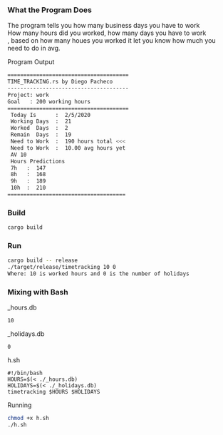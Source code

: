 ### What the Program Does

The program tells you how many business days you have to work <BR>
How many hours did you worked, how many days you have to work <BR>,
based on how many houes you worked it let you know how much you need to do in avg. <BR>

Program Output
```bash
======================================
TIME_TRACKING.rs by Diego Pacheco
--------------------------------------
Project: work
Goal   : 200 working hours
======================================
 Today Is      :  2/5/2020
 Working Days  :  21
 Worked  Days  :  2
 Remain  Days  :  19
 Need to Work  :  190 hours total <<< 
 Need to Work  :  10.00 avg hours yet 
 AV 10 
 Hours Predictions 
 7h   :  147
 8h   :  168
 9h   :  189
 10h  :  210
=====================================
```

### Build
```bash
cargo build
```
### Run
```bash
cargo build -- release
./target/release/timetracking 10 0
Where: 10 is worked hours and 0 is the number of holidays
```

### Mixing with Bash
_hours.db
``` 
10
```
_holidays.db
``` 
0
```
h.sh
```
#!/bin/bash
HOURS=$(< ./_hours.db)
HOLIDAYS=$(< ./_holidays.db)
timetracking $HOURS $HOLIDAYS
```
Running 
```bash
chmod +x h.sh
./h.sh
```